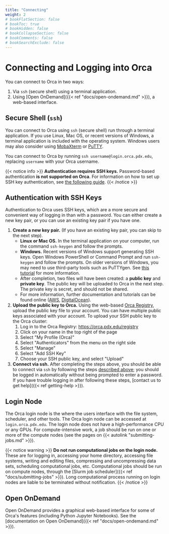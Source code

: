 ```yaml
---
title: "Connecting"
weight: 2
# bookFlatSection: false
# bookToc: true
# bookHidden: false
# bookCollapseSection: false
# bookComments: false
# bookSearchExclude: false
---
```


# Connecting and Logging into Orca

You can connect to Orca in two ways:

1. Via `ssh` (secure shell) using a terminal application.
2. Using [Open OnDemand]({{< ref "docs/open-ondemand.md" >}}), a web-based interface.

## Secure Shell (`ssh`)

You can connect to Orca using `ssh` (secure shell) run through a terminal application.
If you use Linux, Mac OS, or recent versions of Windows, a terminal application is included with the operating system.
Windows users may also consider using [MobaXterm](https://mobaxterm.mobatek.net) or [PuTTY](https://www.putty.org).

You can connect to Orca by running `ssh username@login.orca.pdx.edu`, replacing `username` with your Orca username.

{{< notice info >}}
**Authentication requires SSH keys.**
Password-based authentication **is not supported on Orca**.
For information on how to set up SSH key authentication, see [the following guide](#authentication-with-ssh-keys).
{{< /notice >}}

## Authentication with SSH Keys

Authentication to Orca uses SSH keys, which are a more secure and convenient way of logging in than with a password.
You can either create a new key pair, or you can use an existing key pair if you have one.

1. **Create a new key pair.**
   (If you have an existing key pair, you can skip to the next step).
   * **Linux or Mac OS.** In the terminal application on your computer, run the command `ssh-keygen` and follow the prompts.
   * **Windows.** Recent versions of Windows support generating SSH keys.
     Open Windows PowerShell or Command Prompt and run `ssh-keygen` and follow the prompts.
     On older versions of Windows, you may need to use third-party tools such as PuTTYgen.
     See [this tutorial](https://www.ssh.com/academy/ssh/putty/windows/puttygen) for more information.
   * After completion, two files will have been created: a **public key** and **private key**.
     The public key will be uploaded to Orca in the next step.
     The private key is secret, and should not be shared.
   * For more information, further documentation and tutorials can be found online ([AWS](https://docs.aws.amazon.com/transfer/latest/userguide/sshkeygen.html), [DigitalOcean](https://www.digitalocean.com/community/tutorials/how-to-configure-ssh-key-based-authentication-on-a-linux-server)).
2. **Upload the public key to Orca.** Using the web-based [Orca Registry](https://orca.pdx.edu/registry), upload the public key file to your account.
   You can have multiple public keys associated with your account.
   To upload your SSH public key to the Orca cluster:
    1. Log in to the Orca Registry: https://orca.pdx.edu/registry
    2. Click on your name in the top right of the page
    3. Select "My Profile (Orca)"
    4. Select "Authenticators" from the menu on the right side
    5. Select "Manage"
    6. Select "Add SSH Key"
    7. Choose your SSH public key, and select "Upload"
3. **Connect via ssh.** After completing the steps above, you should be able to connect via `ssh` by following the steps [described above](#secure-shell-ssh); you should be logged in automatically without being prompted to enter a password.
  If you have trouble logging in after following these steps, [contact us to get help]({{< ref getting-help >}}).

## Login Node

The Orca login node is the where the users interface with the file system, scheduler, and other tools.
The Orca login node can be accessed at `login.orca.pdx.edu`.
The login node does not have a high-performance CPU or any GPUs.
For compute-intensive work, a job should be run on one or more of the compute nodes (see the pages on {{< autolink "submitting-jobs.md" >}}).

{{< notice warning >}}
**Do not run computational jobs on the login node.**
These are for logging in, accessing your home directory, accessing file systems, writing and editing files, compressing and uncompressing data sets, scheduling computational jobs, etc.
Computational jobs should be run on compute nodes, through the [Slurm job scheduler]({{< ref "docs/submitting-jobs" >}}).
Long computational process running on login nodes are liable to be terminated without notification.
{{< /notice >}}

## Open OnDemand

Open OnDemand provides a graphical web-based interface for some of Orca's features (including Python Jupyter Notebooks).
See the [documentation on Open OnDemand]({{< ref "docs/open-ondemand.md" >}}).
